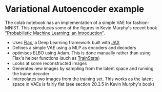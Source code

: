# Variational Autoencoder example


The colab notebook has an implementation of a simple VAE for fashion-MNIST. This reproduces some of the figures in Kevin Murphy's recent book ["Probabilistic Machine Learning: an Introduction"](https://probml.github.io/pml-book/book1.html).

- Uses [Flax](https://flax.readthedocs.io/en/latest/), a Deep Learning framework built with [JAX](https://jax.readthedocs.io/en/latest/)
- Defines a simple VAE using a MLP as encoders and decoders
- optimises ELBO using Adam. This is done manually rather than using Flax's helper functions (such as [TrainState](https://flax.readthedocs.io/en/latest/_modules/flax/training/train_state.html))
- Looks at some reconstructed images
- Generates new images by sampling from the latent space and running the traine decoder
- Interpolates two images from the training set. This works as the latent space in VAEs is fairly flat (see section 20.3.5 in Kevin Murphy's book)
